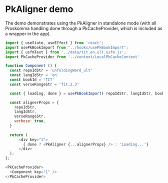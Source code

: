 # PkAligner demo

The demo demonstrates using the PkAligner in standalone mode
(with all Proskomma handling done through a PkCacheProvider,
which is included as a wrapper in the app).

```js
import { useState, useEffect } from 'react';
import usePkBookImport from "../hooks/usePkBookImport";
import { usfmText } from '../data/tit.en.ult.usfm.js';
import PkCacheProvider from '../context/LocalPkCacheContext'

function Component () {
  const repoIdStr = 'unfoldingWord_ult'
  const langIdStr = 'en'
  const bookId = 'TIT'
  const verseRangeStr = 'Tit.2.3'

  const { loading, done } = usePkBookImport( repoIdStr, langIdStr, bookId, usfmText ) 

  const alignerProps = {
    repoIdStr,
    langIdStr,
    verseRangeStr,
    verbose: true,
  }
  
  return (
      <div key="1">
        { done ? <PkAligner {...alignerProps} /> : 'Loading...'}
      </div>
  );
};  

<PkCacheProvider>
  <Component key="1" />
</PkCacheProvider>

```
